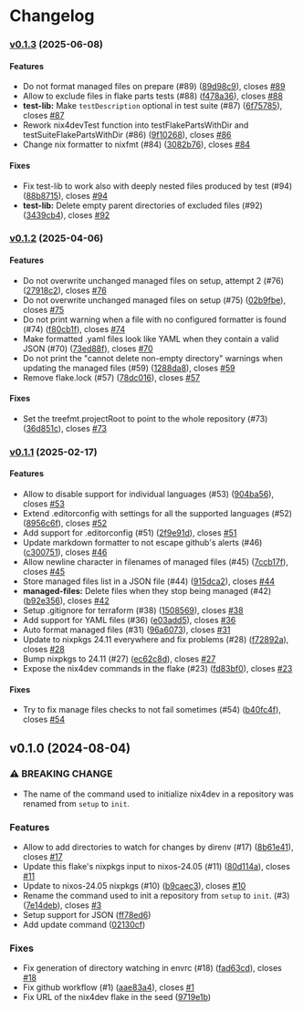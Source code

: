 # Changelog

### [v0.1.3](https://github.com/jan-kouba/nix4dev/compare/v0.1.2...v0.1.3) (2025-06-08)

#### Features

* Do not format managed files on prepare (#89)
([89d98c9](https://github.com/jan-kouba/nix4dev/commit/89d98c9349dab7bc78d1fc2b3ff0a68443bff752)),
closes [#89](https://github.com/jan-kouba/nix4dev/issues/89)
* Allow to exclude files in flake parts tests (#88)
([f478a36](https://github.com/jan-kouba/nix4dev/commit/f478a368ea4c4d071c96cd8241c8be91a8d72834)),
closes [#88](https://github.com/jan-kouba/nix4dev/issues/88)
* **test-lib:** Make `testDescription` optional in test suite (#87)
([6f75785](https://github.com/jan-kouba/nix4dev/commit/6f75785cafc1d4116f4ea582321f448029c4fa31)),
closes [#87](https://github.com/jan-kouba/nix4dev/issues/87)
* Rework nix4devTest function into testFlakePartsWithDir and
testSuiteFlakePartsWithDir (#86)
([9f10268](https://github.com/jan-kouba/nix4dev/commit/9f10268a1a0a174b18c9c7a4ae2826b91923ea86)),
closes [#86](https://github.com/jan-kouba/nix4dev/issues/86)
* Change nix formatter to nixfmt (#84)
([3082b76](https://github.com/jan-kouba/nix4dev/commit/3082b7696f7497d67809e4d62e338b09c78a48e2)),
closes [#84](https://github.com/jan-kouba/nix4dev/issues/84)

#### Fixes

* Fix test-lib to work also with deeply nested files produced by test (#94)
([88b8715](https://github.com/jan-kouba/nix4dev/commit/88b8715f81d27e9b351086fb489bab7ae3174a90)),
closes [#94](https://github.com/jan-kouba/nix4dev/issues/94)
* **test-lib:** Delete empty parent directories of excluded files (#92)
([3439cb4](https://github.com/jan-kouba/nix4dev/commit/3439cb4405185ef0df4a51b433662854e4ac6dff)),
closes [#92](https://github.com/jan-kouba/nix4dev/issues/92)

### [v0.1.2](https://github.com/jan-kouba/nix4dev/compare/v0.1.1...v0.1.2) (2025-04-06)

#### Features

* Do not overwrite unchanged managed files on setup, attempt 2 (#76)
([27918c2](https://github.com/jan-kouba/nix4dev/commit/27918c28927a368eaa0de8aa428a97e2e799e1c8)),
closes [#76](https://github.com/jan-kouba/nix4dev/issues/76)
* Do not overwrite unchanged managed files on setup (#75)
([02b9fbe](https://github.com/jan-kouba/nix4dev/commit/02b9fbe1b8da0053dab6f2fd40e33644fb08927d)),
closes [#75](https://github.com/jan-kouba/nix4dev/issues/75)
* Do not print warning when a file with no configured formatter is found (#74)
([f80cb1f](https://github.com/jan-kouba/nix4dev/commit/f80cb1f8ce5af26d25a9776f67f7b5ab11e1be6b)),
closes [#74](https://github.com/jan-kouba/nix4dev/issues/74)
* Make formatted .yaml files look like YAML when they contain a valid JSON
(#70)
([73ed88f](https://github.com/jan-kouba/nix4dev/commit/73ed88f8576e25be13147e93b32d4965cf9d0b6d)),
closes [#70](https://github.com/jan-kouba/nix4dev/issues/70)
* Do not print the "cannot delete non-empty directory" warnings when updating
the managed files (#59)
([1288da8](https://github.com/jan-kouba/nix4dev/commit/1288da848161d5b62a91a32c69f1463a5b300262)),
closes [#59](https://github.com/jan-kouba/nix4dev/issues/59)
* Remove flake.lock (#57)
([78dc016](https://github.com/jan-kouba/nix4dev/commit/78dc0167d1c6f6ee4340bdcfd8f9b656ee4a35e5)),
closes [#57](https://github.com/jan-kouba/nix4dev/issues/57)

#### Fixes

* Set the treefmt.projectRoot to point to the whole repository (#73)
([36d851c](https://github.com/jan-kouba/nix4dev/commit/36d851cfd0c6d0d560e72fc68f99aa6e48d985a1)),
closes [#73](https://github.com/jan-kouba/nix4dev/issues/73)

### [v0.1.1](https://github.com/jan-kouba/nix4dev/compare/v0.1.0...v0.1.1) (2025-02-17)

#### Features

* Allow to disable support for individual languages (#53)
([904ba56](https://github.com/jan-kouba/nix4dev/commit/904ba5600e0fcd61c3aac14df929afa3cca06896)),
closes [#53](https://github.com/jan-kouba/nix4dev/issues/53)
* Extend .editorconfig with settings for all the supported languages (#52)
([8956c6f](https://github.com/jan-kouba/nix4dev/commit/8956c6febba75e4b1c27df572153ce72757b2999)),
closes [#52](https://github.com/jan-kouba/nix4dev/issues/52)
* Add support for .editorconfig (#51)
([2f9e91d](https://github.com/jan-kouba/nix4dev/commit/2f9e91d9255c5a490a6846b7ea6ce881416c75f7)),
closes [#51](https://github.com/jan-kouba/nix4dev/issues/51)
* Update markdown formatter to not escape github's alerts (#46)
([c300751](https://github.com/jan-kouba/nix4dev/commit/c3007515b662219d847396e3300fe45a557ffd74)),
closes [#46](https://github.com/jan-kouba/nix4dev/issues/46)
* Allow newline character in filenames of managed files (#45)
([7ccb17f](https://github.com/jan-kouba/nix4dev/commit/7ccb17f8408e0e4a3dd612098561d9a2a4e8887c)),
closes [#45](https://github.com/jan-kouba/nix4dev/issues/45)
* Store managed files list in a JSON file (#44)
([915dca2](https://github.com/jan-kouba/nix4dev/commit/915dca28a49a83af65b2aaa85fa037ed825abea5)),
closes [#44](https://github.com/jan-kouba/nix4dev/issues/44)
* **managed-files:** Delete files when they stop being managed (#42)
([b92e356](https://github.com/jan-kouba/nix4dev/commit/b92e356c6517e3ea1ad626fb31e494c73c3ea640)),
closes [#42](https://github.com/jan-kouba/nix4dev/issues/42)
* Setup .gitignore for terraform (#38)
([1508569](https://github.com/jan-kouba/nix4dev/commit/150856982c8158aedb4c4d60e27e55dc8a6b57a0)),
closes [#38](https://github.com/jan-kouba/nix4dev/issues/38)
* Add support for YAML files (#36)
([e03add5](https://github.com/jan-kouba/nix4dev/commit/e03add55c25da3c9d88c0d8535177b47076cb42f)),
closes [#36](https://github.com/jan-kouba/nix4dev/issues/36)
* Auto format managed files (#31)
([96a6073](https://github.com/jan-kouba/nix4dev/commit/96a607343cc0097c97431f8e87fd379c1985596b)),
closes [#31](https://github.com/jan-kouba/nix4dev/issues/31)
* Update to nixpkgs 24.11 everywhere and fix problems (#28)
([f72892a](https://github.com/jan-kouba/nix4dev/commit/f72892ae13ef1db5a717eeefc3e1c09cc615bdf4)),
closes [#28](https://github.com/jan-kouba/nix4dev/issues/28)
* Bump nixpkgs to 24.11 (#27)
([ec62c8d](https://github.com/jan-kouba/nix4dev/commit/ec62c8d1908dc2fdd6652cdda24c955311ba3b18)),
closes [#27](https://github.com/jan-kouba/nix4dev/issues/27)
* Expose the nix4dev commands in the flake (#23)
([fd83bf0](https://github.com/jan-kouba/nix4dev/commit/fd83bf044dae73650757e6e86bac9d76a1c93cbe)),
closes [#23](https://github.com/jan-kouba/nix4dev/issues/23)

#### Fixes

* Try to fix manage files checks to not fail sometimes (#54)
([b40fc4f](https://github.com/jan-kouba/nix4dev/commit/b40fc4fd08b74e59bb7f177b93126f82849b530a)),
closes [#54](https://github.com/jan-kouba/nix4dev/issues/54)

## v0.1.0 (2024-08-04)

### ⚠ BREAKING CHANGE

* The name of the command used to initialize
nix4dev in a repository was renamed from `setup` to `init`.



### Features

* Allow to add directories to watch for changes by direnv (#17)
([8b61e41](https://github.com/jan-kouba/nix4dev/commit/8b61e411889febcab5772126ae55de062848d466)),
closes [#17](https://github.com/jan-kouba/nix4dev/issues/17)
* Update this flake's nixpkgs input to nixos-24.05 (#11)
([80d114a](https://github.com/jan-kouba/nix4dev/commit/80d114a0b713dcedf3acf84fbefca140f619e990)),
closes [#11](https://github.com/jan-kouba/nix4dev/issues/11)
* Update to nixos-24.05 nixpkgs (#10)
([b9caec3](https://github.com/jan-kouba/nix4dev/commit/b9caec377663eee00e2d35095f86f933e1eb47cd)),
closes [#10](https://github.com/jan-kouba/nix4dev/issues/10)
* Rename the command used to init a repository from `setup` to `init`. (#3)
([7e14deb](https://github.com/jan-kouba/nix4dev/commit/7e14deb20f4a684d7d38554f1bc09433e6443612)),
closes [#3](https://github.com/jan-kouba/nix4dev/issues/3)
* Setup support for JSON
([ff78ed6](https://github.com/jan-kouba/nix4dev/commit/ff78ed6df38611dda5c990271f16e93edf98730b))
* Add update command
([02130cf](https://github.com/jan-kouba/nix4dev/commit/02130cffeed42c37f04d8902da1e70592727dd14))

### Fixes

* Fix generation of directory watching in envrc (#18)
([fad63cd](https://github.com/jan-kouba/nix4dev/commit/fad63cdf0deb94644949fa014dfdda058b365bf5)),
closes [#18](https://github.com/jan-kouba/nix4dev/issues/18)
* Fix github workflow (#1)
([aae83a4](https://github.com/jan-kouba/nix4dev/commit/aae83a4a20bf6be8bab731110458965ec7a5cc2f)),
closes [#1](https://github.com/jan-kouba/nix4dev/issues/1)
* Fix URL of the nix4dev flake in the seed
([9719e1b](https://github.com/jan-kouba/nix4dev/commit/9719e1b7a99d37a7643193991781fbfe70630c56))
